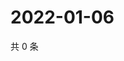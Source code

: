 # 2022-01-06

共 0 条

<!-- BEGIN WEIBO -->
<!-- 最后更新时间 Thu Jan 06 2022 16:15:10 GMT+0800 (China Standard Time) -->

<!-- END WEIBO -->
